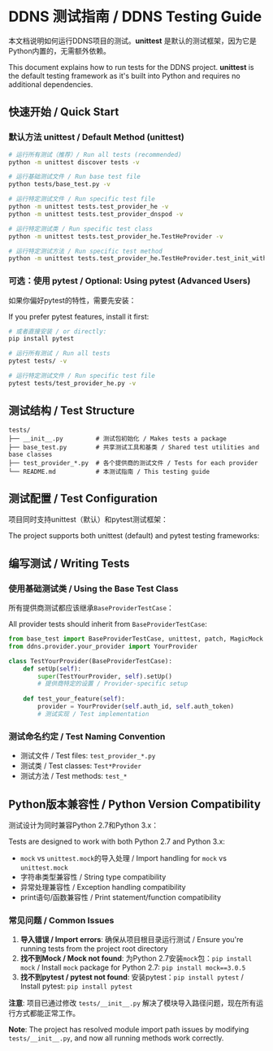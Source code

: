# DDNS 测试指南 / DDNS Testing Guide

本文档说明如何运行DDNS项目的测试。**unittest** 是默认的测试框架，因为它是Python内置的，无需额外依赖。

This document explains how to run tests for the DDNS project. **unittest** is the default testing framework as it's built into Python and requires no additional dependencies.

## 快速开始 / Quick Start

### 默认方法 unittest / Default Method (unittest)
```bash
# 运行所有测试（推荐）/ Run all tests (recommended)
python -m unittest discover tests -v

# 运行基础测试文件 / Run base test file
python tests/base_test.py -v  

# 运行特定测试文件 / Run specific test file
python -m unittest tests.test_provider_he -v
python -m unittest tests.test_provider_dnspod -v

# 运行特定测试类 / Run specific test class
python -m unittest tests.test_provider_he.TestHeProvider -v

# 运行特定测试方法 / Run specific test method
python -m unittest tests.test_provider_he.TestHeProvider.test_init_with_basic_config -v
```

### 可选：使用 pytest / Optional: Using pytest (Advanced Users)
如果你偏好pytest的特性，需要先安装：

If you prefer pytest features, install it first:
```bash
# 或者直接安装 / or directly: 
pip install pytest

# 运行所有测试 / Run all tests
pytest tests/ -v

# 运行特定测试文件 / Run specific test file
pytest tests/test_provider_he.py -v

```

## 测试结构 / Test Structure

```
tests/
├── __init__.py         # 测试包初始化 / Makes tests a package
├── base_test.py        # 共享测试工具和基类 / Shared test utilities and base classes
├── test_provider_*.py  # 各个提供商的测试文件 / Tests for each provider  
└── README.md           # 本测试指南 / This testing guide
```

## 测试配置 / Test Configuration

项目同时支持unittest（默认）和pytest测试框架：

The project supports both unittest (default) and pytest testing frameworks:


## 编写测试 / Writing Tests

### 使用基础测试类 / Using the Base Test Class
所有提供商测试都应该继承`BaseProviderTestCase`：

All provider tests should inherit from `BaseProviderTestCase`:

```python
from base_test import BaseProviderTestCase, unittest, patch, MagicMock
from ddns.provider.your_provider import YourProvider

class TestYourProvider(BaseProviderTestCase):
    def setUp(self):
        super(TestYourProvider, self).setUp()
        # 提供商特定的设置 / Provider-specific setup
        
    def test_your_feature(self):
        provider = YourProvider(self.auth_id, self.auth_token)
        # 测试实现 / Test implementation
```

### 测试命名约定 / Test Naming Convention
- 测试文件 / Test files: `test_provider_*.py`
- 测试类 / Test classes: `Test*Provider`  
- 测试方法 / Test methods: `test_*`

## Python版本兼容性 / Python Version Compatibility

测试设计为同时兼容Python 2.7和Python 3.x：

Tests are designed to work with both Python 2.7 and Python 3.x:

- `mock` vs `unittest.mock`的导入处理 / Import handling for `mock` vs `unittest.mock`
- 字符串类型兼容性 / String type compatibility
- 异常处理兼容性 / Exception handling compatibility  
- print语句/函数兼容性 / Print statement/function compatibility


### 常见问题 / Common Issues

1. **导入错误 / Import errors**: 确保从项目根目录运行测试 / Ensure you're running tests from the project root directory
2. **找不到Mock / Mock not found**: 为Python 2.7安装`mock`包：`pip install mock` / Install `mock` package for Python 2.7: `pip install mock==3.0.5`
3. **找不到pytest / pytest not found**: 安装pytest：`pip install pytest` / Install pytest: `pip install pytest`

**注意**: 项目已通过修改 `tests/__init__.py` 解决了模块导入路径问题，现在所有运行方式都能正常工作。

**Note**: The project has resolved module import path issues by modifying `tests/__init__.py`, and now all running methods work correctly.
